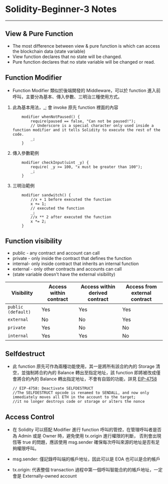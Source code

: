 # Solidity-Beginner-3 Notes

---
## View & Pure Function

- The most difference between view & pure function is which can access the blockchain data (state variable)
- View function declares that no state will be changed.
- Pure function declares that no state variable will be changed or read.

    
    
## Function Modifier

- Function Modifier 類似於後端開發的 Middleware，可以於 function 進入前呼叫，主要分為基本、傳入參數、三明治三種使用方式。
1. 此為基本用法，_; 會 invoke 原先 function 裡面的內容
    ```
        modifier whenNotPaused() {
            require(paused == false, "Can not be paused!");
            // Underscore is a special character only used inside a function modifier and it tells Solidity to execute the rest of the code.
            _;
        }
    ```
2. 傳入參數範例
    ```
        modifier checkInput(uint _y) {
            require( _y >= 100, "x must be greater than 100");
            _;
        }
    ```
3. 三明治範例
    ```
        modifier sandwitch() {
            //x + 1 before executed the function
            x += 1;
            // executed the function
            _;
            //x ** 2 after executed the function
            x *= 2;
        }
    ```

## Function visibility

- public - any contract and account can call
- private - only inside the contract that defines the function
- internal- only inside contract that inherits an internal function
- external - only other contracts and accounts can call
- (state variable doesn't have the external visibility)

|  Visibility | Access within contract | Access within derived contract | Access from external contract|
| ------ | ------ | ----- | ----- |
|`public (default)` | Yes | Yes | Yes |
|`external` | No | No | Yes |
|`private` | Yes | No | No |
|`internal` | Yes | Yes | No |

## Selfdestruct

- 此 function 原先可作為兩種功能使用，其一是將所有該合約內的 Storage 清空，並強制將合約內的 Balance 轉出至指定地址，該 function 即將被改成僅會將合約內的 Balance 轉出指定地址，不會有自毀的功能，詳見 [EIP-4758](https://eips.ethereum.org/EIPS/eip-4758)
    ```
    // EIP-4758: Deactivate SELFDESTRUCT
    //The SELFDESTRUCT opcode is renamed to SENDALL, and now only immediately moves all ETH in the account to the target; 
    //it no longer destroys code or storage or alters the nonce
    ```

## Access Control
- 在 Solidity 可以搭配 Modifier 進行 function 呼叫的管控，在管理呼叫者是否為 Admin 或是 Owner 時，避免使用 tx.origin 進行權限的判斷，
否則會出現恆等 true 的問題，應該使用 msg.sender 確保每次呼叫來源的地址是否有足夠權限呼叫。

- msg.sender: 僅記錄呼叫端的帳戶地址，因此可以是 EOA 也可以是合約帳戶
- tx.origin: 代表整個 transaction 過程中第一個呼叫智能合約的帳戶地址，一定會是 Externally-owned account